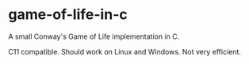 # game-of-life-in-c
A small Conway's Game of Life implementation in C.

C11 compatible. Should work on Linux and Windows. Not very efficient.
